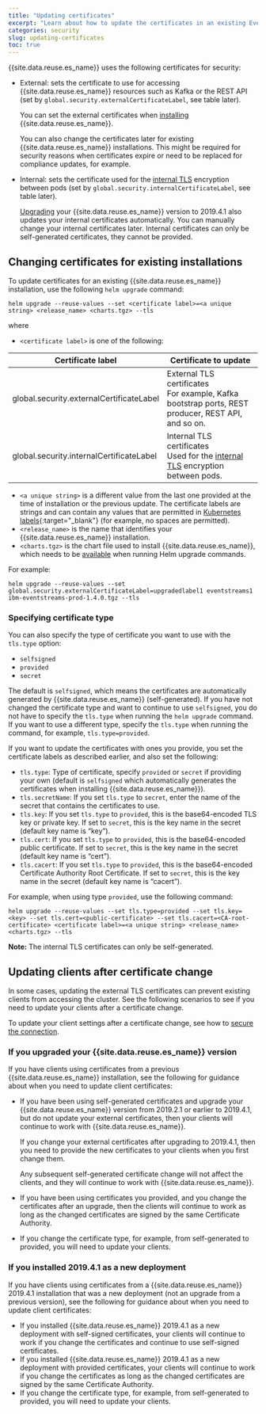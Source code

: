 ```yaml
---
title: "Updating certificates"
excerpt: "Learn about how to update the certificates in an existing Event Streams cluster."
categories: security
slug: updating-certificates
toc: true
---
```


{{site.data.reuse.es_name}} uses the following certificates for security:
- External: sets the certificate to use for accessing {{site.data.reuse.es_name}} resources such as Kafka or the REST API (set by `global.security.externalCertificateLabel`, see table later).

   You can set the external certificates when [installing](../../installing/configuring/#secure-connection-settings) {{site.data.reuse.es_name}}.

   You can also change the certificates later for existing {{site.data.reuse.es_name}} installations. This might be required for security reasons when certificates expire or need to be replaced for compliance updates, for example.

<!-- - UI: sets the certificate the UI uses for access authentication (set by `global.security.uiCertificateLabel`, see table later). -->
- Internal: sets the certificate used for the [internal TLS](../../installing/planning/#securing-communication-between-pods) encryption between pods (set by `global.security.internalCertificateLabel`, see table later).

   [Upgrading](../../installing/upgrading/) your {{site.data.reuse.es_name}} version to 2019.4.1 also updates your internal certificates automatically. You can manually change your internal certificates later. Internal certificates can only be self-generated certificates, they cannot be provided.


## Changing certificates for existing installations

To update certificates for an existing {{site.data.reuse.es_name}} installation, use the following `helm upgrade` command:

`helm upgrade --reuse-values --set <certificate label>=<a unique string> <release_name> <charts.tgz> --tls`

where

- `<certificate label>` is one of the following:

| Certificate label                    | Certificate to update  |
|--------------------------------------|-------------------|
| global.security.externalCertificateLabel             |  External TLS certificates<br>For example, Kafka bootstrap ports, REST producer, REST API, and so on. |
| global.security.internalCertificateLabel             | Internal TLS certificates<br>Used for the [internal TLS](../../installing/planning/#securing-communication-between-pods) encryption between pods. |

<!-- | global.security.uiCertificateLabel   | UI TLS certificates | -->

- `<a unique string>` is a different value from the last one provided at the time of installation or the previous update. The certificate labels are strings and can contain any values that are permitted in [Kubernetes labels](https://kubernetes.io/docs/concepts/overview/working-with-objects/labels/){:target="_blank"} (for example, no spaces are permitted).
- `<release_name>` is the name that identifies your {{site.data.reuse.es_name}} installation.
- `<charts.tgz>` is the chart file used to install {{site.data.reuse.es_name}}, which needs to be [available](../../administering/helm-upgrade-command/) when running Helm upgrade commands.

For example:

`helm upgrade --reuse-values --set global.security.externalCertificateLabel=upgradedlabel1 eventstreams1 ibm-eventstreams-prod-1.4.0.tgz --tls`

<!-- You can update multiple certificates in a single upgrade by specifying values for more than one of the labels. For example, you can update both the external and internal certificate labels at the same time by running the following command to update both `global.security.externalCertificateLabel` and the `global.security.uiCertificateLabel` values to trigger the update for all the pods.

`helm upgrade --reuse-values --set global.security.externalCertificateLabel=upgradedlabel1 --set global.security.uiCertificateLabel=upgradedlabel2 eventstreams1 ibm-eventstreams-prod-1.4.0.tgz --tls`
-->

### Specifying certificate type

You can also specify the type of certificate you want to use with the `tls.type` option:
- `selfsigned`
- `provided`
- `secret`

The default is `selfsigned`, which means the certificates are automatically generated by {{site.data.reuse.es_name}} (self-generated). If you have not changed the certificate type and want to continue to use `selfsigned`, you do not have to specify the `tls.type` when running the `helm upgrade` command. If you want to use a different type, specify the `tls.type` when running the command, for example, `tls.type=provided`.

If you want to update the certificates with ones you provide, you set the certificate labels as described earlier, and also set the following:

- `tls.type`: Type of certificate, specify `provided` or `secret` if providing your own (default is `selfsigned` which automatically generates the certificates when installing {{site.data.reuse.es_name}}).
- `tls.secretName`: If you set `tls.type` to `secret`, enter the name of the secret that contains the certificates to use.
- `tls.key`: If you set `tls.type` to `provided`, this is the base64-encoded TLS key or private key. If set to `secret`, this is the key name in the secret (default key name is “key”).
- `tls.cert`: If you set `tls.type` to `provided`, this is the base64-encoded public certificate. If set to `secret`, this is the key name in the secret (default key name is “cert”).
- `tls.cacert`: If you set `tls.type` to `provided`, this is the base64-encoded Certificate Authority Root Certificate. If set to `secret`, this is the key name in the secret (default key name is “cacert”).

For example, when using type `provided`, use the following command:

`helm upgrade --reuse-values --set tls.type=provided --set tls.key=<key> --set tls.cert=<public-certificate> --set tls.cacert=<CA-root-certificate> <certificate label>=<a unique string> <release_name> <charts.tgz> --tls`

**Note:** The internal TLS certificates can only be self-generated.


## Updating clients after certificate change

In some cases, updating the external TLS certificates can prevent existing clients from accessing the cluster. See the following scenarios to see if you need to update your clients after a certificate change.

To update your client settings after a certificate change, see how to [secure the connection](../../getting-started/client/#securing-the-connection).

### If you upgraded your {{site.data.reuse.es_name}} version

If you have clients using certificates from a previous {{site.data.reuse.es_name}} installation, see the following for guidance about when you need to update client certificates:

- If you have been using self-generated certificates and upgrade your {{site.data.reuse.es_name}} version from 2019.2.1 or earlier to 2019.4.1, but do not update your external certificates, then your clients will continue to work with {{site.data.reuse.es_name}}.

   If you change your external certificates after upgrading to 2019.4.1, then you need to provide the new certificates to your clients when you first change them.

   Any subsequent self-generated certificate change will not affect the clients, and they will continue to work with {{site.data.reuse.es_name}}.
- If you have been using certificates you provided, and you change the certificates after an upgrade, then the clients will continue to work as long as the changed certificates are signed by the same Certificate Authority.
- If you change the certificate type, for example, from self-generated to provided, you will need to update your clients.

### If you installed 2019.4.1 as a new deployment

If you have clients using certificates from a {{site.data.reuse.es_name}} 2019.4.1 installation that was a new deployment (not an upgrade from a previous version), see the following for guidance about when you need to update client certificates:

- If you installed {{site.data.reuse.es_name}} 2019.4.1 as a new deployment with self-signed certificates, your clients will continue to work if you change the certificates and continue to use self-signed certificates.
- If you installed {{site.data.reuse.es_name}} 2019.4.1 as a new deployment with provided certificates, your clients will continue to work if you change the certificates as long as the changed certificates are signed by the same Certificate Authority.
- If you change the certificate type, for example, from self-generated to provided, you will need to update your clients.
